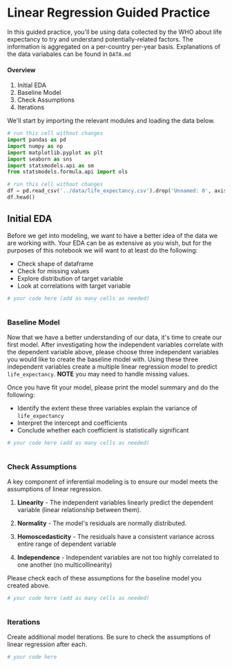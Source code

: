 
# Linear Regression Guided Practice

 In this guided practice, you'll be using data collected by the WHO about life expectancy to try and understand potentially-related factors. The information is aggregated on a per-country per-year basis. Explanations of the data variabales can be found in `DATA.md`

#### Overview
1. Initial EDA
2. Baseline Model
3. Check Assumptions
4. Iterations

We'll start by importing the relevant modules and loading the data below.


```python
# run this cell without changes
import pandas as pd
import numpy as np
import matplotlib.pyplot as plt
import seaborn as sns
import statsmodels.api as sm
from statsmodels.formula.api import ols
```


```python
# run this cell without changes
df = pd.read_csv('../data/life_expectancy.csv').drop('Unnamed: 0', axis=1)
df.head()
```

## Initial EDA

Before we get into modeling, we want to have a better idea of the data we are working with. Your EDA can be as extensive as you wish, but for the purposes of this notebook we will want to at least do the following:
- Check shape of dataframe
- Check for missing values
- Explore distribution of target variable
- Look at correlations with target variable


```python
# your code here (add as many cells as needed)
```


```python

```

### Baseline Model

Now that we have a better understanding of our data, it's time to create our first model. After investigating how the independent variables correlate with the dependent variable above, please choose three independent variables you would like to create the baseline model with. Using these three independent variables create a multiple linear regression model to predict `life_expectancy`. **NOTE** you may need to handle missing values.

Once you have fit your model, please print the model summary and do the following:
- Identify the extent these three variables explain the variance of `life_expectancy`
- Interpret the intercept and coefficients
- Conclude whether each coefficient is statistically significant


```python
# your code here (add as many cells as needed)
```


```python

```

### Check Assumptions

A key component of inferential modeling is to ensure our model meets the assumptions of linear regression. 

1. **Linearity** - The independent variables linearly predict the dependent variable (linear relationship between them).

2. **Normality** - The model's residuals are normally distributed.

3. **Homoscedasticity** - The residuals have a consistent variance across entire range of dependent variable

4. **Independence** - Independent variables are not too highly correlated to one another (no multicollinearity)

Please check each of these assumptions for the baseline model you created above.


```python
# your code here (add as many cells as needed)
```


```python

```

### Iterations

Create additional model iterations. Be sure to check the assumptions of linear regression after each.


```python
# your code here
```


```python

```
